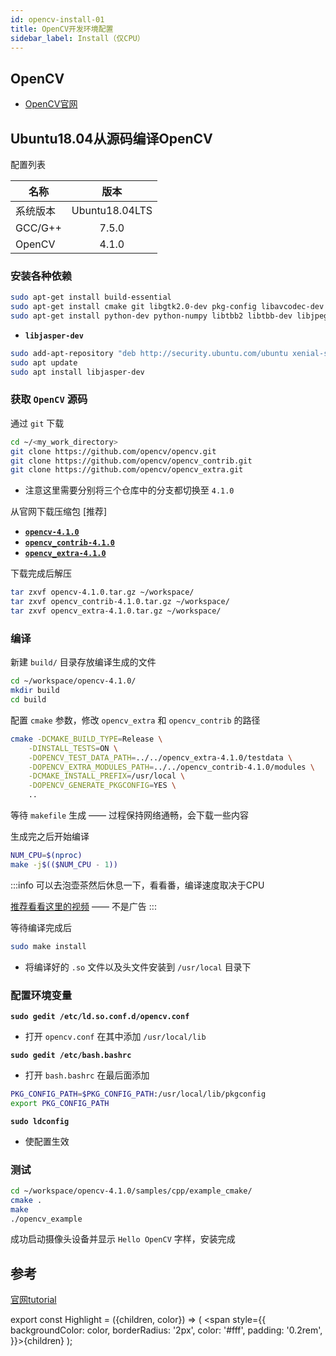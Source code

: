 ```yaml
---
id: opencv-install-01
title: OpenCV开发环境配置
sidebar_label: Install（仅CPU）
---
```

## OpenCV


- [OpenCV官网](https://opencv.org/)

## Ubuntu18.04从源码编译OpenCV

配置列表

名称 | 版本 |
---------|:--------:|
 系统版本 | Ubuntu18.04LTS |
 GCC/G++ | 7.5.0 |
 OpenCV | 4.1.0 |

### 安装各种依赖

``` bash
sudo apt-get install build-essential
sudo apt-get install cmake git libgtk2.0-dev pkg-config libavcodec-dev libavformat-dev libswscale-dev
sudo apt-get install python-dev python-numpy libtbb2 libtbb-dev libjpeg-dev libpng-dev libtiff-dev libdc1394-22
```

- **`libjasper-dev`**

``` bash
sudo add-apt-repository "deb http://security.ubuntu.com/ubuntu xenial-security main"
sudo apt update
sudo apt install libjasper-dev
```

### 获取 **`OpenCV`** 源码
通过 `git` 下载

``` bash
cd ~/<my_work_directory>
git clone https://github.com/opencv/opencv.git
git clone https://github.com/opencv/opencv_contrib.git
git clone https://github.com/opencv/opencv_extra.git
```

- 注意这里需要分别将三个仓库中的分支都切换至 `4.1.0`

从官网下载压缩包 <Highlight color="#25c2a0">[推荐]</Highlight>

- [**`opencv-4.1.0`**](https://github.com/opencv/opencv/releases/tag/4.1.0)
- [**`opencv_contrib-4.1.0`**](https://github.com/opencv/opencv_contrib/releases/tag/4.1.0)
- [**`opencv_extra-4.1.0`**](https://github.com/opencv/opencv_extra/releases/tag/4.1.0)

下载完成后解压

``` bash
tar zxvf opencv-4.1.0.tar.gz ~/workspace/
tar zxvf opencv_contrib-4.1.0.tar.gz ~/workspace/
tar zxvf opencv_extra-4.1.0.tar.gz ~/workspace/
```

### 编译
新建 `build/` 目录存放编译生成的文件

``` bash
cd ~/workspace/opencv-4.1.0/
mkdir build
cd build
```

配置 `cmake` 参数，修改 `opencv_extra` 和 `opencv_contrib` 的路径

``` bash
cmake -DCMAKE_BUILD_TYPE=Release \
    -DINSTALL_TESTS=ON \
    -DOPENCV_TEST_DATA_PATH=../../opencv_extra-4.1.0/testdata \
    -DOPENCV_EXTRA_MODULES_PATH=../../opencv_contrib-4.1.0/modules \
    -DCMAKE_INSTALL_PREFIX=/usr/local \
    -DOPENCV_GENERATE_PKGCONFIG=YES \
    ..
```

等待 `makefile` 生成 —— 过程保持网络通畅，会下载一些内容

生成完之后开始编译

``` bash
NUM_CPU=$(nproc)
make -j$(($NUM_CPU - 1))
```

:::info
可以去泡壶茶然后休息一下，看看番，编译速度取决于CPU

[推荐看看这里的视频](https://space.bilibili.com/483818980) —— 不是广告
:::

等待编译完成后

``` bash
sudo make install
```
- 将编译好的 `.so` 文件以及头文件安装到 `/usr/local` 目录下

### 配置环境变量
**`sudo gedit /etc/ld.so.conf.d/opencv.conf`**

- 打开 `opencv.conf` 在其中添加 `/usr/local/lib`

**`sudo gedit /etc/bash.bashrc`**

- 打开 `bash.bashrc` 在最后面添加

``` bash
PKG_CONFIG_PATH=$PKG_CONFIG_PATH:/usr/local/lib/pkgconfig 
export PKG_CONFIG_PATH
```

**`sudo ldconfig`**

- 使配置生效

### 测试
``` bash
cd ~/workspace/opencv-4.1.0/samples/cpp/example_cmake/
cmake .
make
./opencv_example
```

成功启动摄像头设备并显示 `Hello OpenCV` 字样，安装完成

## 参考
[官网tutorial](https://docs.opencv.org/4.1.0/d7/d9f/tutorial_linux_install.html)

export const Highlight = ({children, color}) => ( <span style={{
    backgroundColor: color,
    borderRadius: '2px',
    color: '#fff',
    padding: '0.2rem',
    }}>{children}</span> );